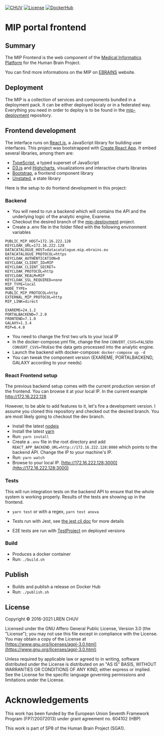 [![CHUV](https://img.shields.io/badge/HBP-AF4C64.svg)](https://www.humanbrainproject.eu) [![License](https://img.shields.io/badge/license-AGPL--3.0-blue.svg)](https://www.gnu.org/licenses/agpl-3.0.html) [![DockerHub](https://img.shields.io/badge/docker-hbpmip%2Fportal--frontend-008bb8.svg)](https://hub.docker.com/r/hbpmip/portal-frontend/) 

# MIP portal frontend

## Summary

The MIP Frontend is the web component of the [Medical Informatics Platform](http://mip.humanbrainproject.eu/) for the Human Brain Project.

You can find more informations on the MIP on [EBRAINS](https://ebrains.eu/service/medical-informatics-platform) website.

## Deployment

The MIP is a collection of services and components bundled in a deployment pack. It can be either deployed localy or in a federated way. Everything you need in order to deploy is to be found in the [mip-deployment](https://github.com/HBPMedical/mip-deployment) repository.


## Frontend development

The interface runs on [React.js](https://reactjs.org), a JavaScript library for building user interfaces. This project was bootstrapped with [Create React App](https://github.com/facebookincubator/create-react-app).
It embed several libraries, among them are:

- [TypeScript](https://www.typescriptlang.org), a typed superset of JavaScript
- [D3.js](https://d3js.org) and [Highcharts](https://www.highcharts.com), visualizations and interactive charts libraries
- [Bootstrap](https://getbootstrap.com/), a frontend component library
- [Unstated](https://github.com/jamiebuilds/unstated), a state library

Here is the setup to do frontend development in this project:

### Backend
- You will need to run a backend which will contains the API and the underlying logic of the analytic engine, Exareme.
- Checkout the desired branch of the [mip-deployment](https://github.com/HBPMedical/mip-deployment) project.
- Create a .env file in the folder filled with the following environment variables
```
PUBLIC_MIP_HOST=172.16.222.128
KEYCLOAK_URL=172.16.222.128
DATACATALOGUE_HOST=datacatalogue.mip.ebrains.eu
DATACATALOGUE_PROTOCOL=https
KEYCLOAK_AUTHENTICATION=0
KEYCLOAK_CLIENT_ID=MIP
KEYCLOAK_CLIENT_SECRET=
KEYCLOAK_PROTOCOL=http
KEYCLOAK_REALM=MIP
KEYCLOAK_SSL_REQUIRED=none
MIP_TYPE=local
NODE_TYPE=
PUBLIC_MIP_PROTOCOL=http
EXTERNAL_MIP_PROTOCOL=http
MIP_LINK=direct

EXAREME=24.1.2
PORTALBACKEND=7.2.0
FRONTEND=7.1.0
GALAXY=1.3.4
MIP=6.4.0
```
- You need to change the first two urls to your local IP
- In the docker-compose.yml file, change the line `CONVERT_CSVS=FALSE`to `CONVERT_CSVS=TRUE`so the data gets processed into the analytic engine.
- Launch the backend with docker-compose: `docker-compose up -d`
- You can tweak the component version (EXAREME, PORTALBACKEND, GALAXY according to your needs)


### React Frontend setup

The previous backend setup comes with the current production version of the frontend. You can browse it at your local IP. In the current example http://172.16.222.128

However, to be able to add features to it, let's fire a development version. I assume you cloned this repository and checked out the desired branch. You are most likely going to checkout the dev branch.

- Install the latest [nodejs](https://nodejs.org)
- Install the latest [yarn](https://yarnpkg.com/en/)
- Run: `yarn install`
- Create a `.env` file in the root directory and add `REACT_APP_BACKEND_URL=http://172.16.222.128:8080` which points to the backend API. Change the IP to your machine's IP.
- Run: `yarn watch`
- Browse to your local IP. [http://172.16.222.128:3000](http://172.16.222.128:3000)

### Tests

This will run integration tests on the backend API to ensure that the whole system is working properly. Results of the tests are showing up in the frontend. 

- `yarn test` or with a regex, `yarn test anova`

- Tests run with Jest, see [the jest cli doc](https://jestjs.io/docs/en/cli) for more details
- E2E tests are run with [TestProject](https://testproject.io/) on deployed versions

### Build 
- Produces a docker container
- Run: `./build.sh`

## Publish
- Builds and publish a release on Docker Hub
- Run: `./publish.sh`

## License

Copyright © 2016-2021 LREN CHUV

Licensed under the GNU Affero General Public License, Version 3.0 (the "License");
you may not use this file except in compliance with the License.
You may obtain a copy of the License at [https://www.gnu.org/licenses/agpl-3.0.html](https://www.gnu.org/licenses/agpl-3.0.html)

Unless required by applicable law or agreed to in writing, software
distributed under the License is distributed on an "AS IS" BASIS,
WITHOUT WARRANTIES OR CONDITIONS OF ANY KIND, either express or implied.
See the License for the specific language governing permissions and
limitations under the License.

# Acknowledgements

This work has been funded by the European Union Seventh Framework Program (FP7/2007­2013) under grant agreement no. 604102 (HBP)

This work is part of SP8 of the Human Brain Project (SGA1).
